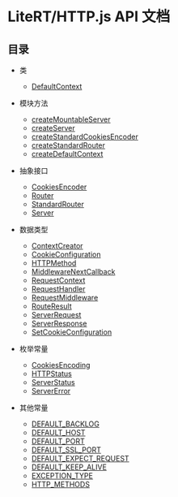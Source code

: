 # LiteRT/HTTP.js API 文档

## 目录

[CSCE]: ./module-methods/createStandardCookiesEncoder.md

- 类

    - [DefaultContext](./classes/DefaultContext.md)

- 模块方法

    - [createMountableServer](./module-methods/createMountableServer.md)
    - [createServer](./module-methods/createServer.md)
    - [createStandardCookiesEncoder][CSCE]
    - [createStandardRouter](./module-methods/createStandardRouter.md)
    - [createDefaultContext](./module-methods/createDefaultContext.md)

- 抽象接口

    - [CookiesEncoder](./types/CookiesEncoder.md)
    - [Router](./types/Router.md)
    - [StandardRouter](./types/StandardRouter.md)
    - [Server](./types/Server.md)

- 数据类型

    - [ContextCreator](./types/ContextCreator.md)
    - [CookieConfiguration](./types/CookieConfiguration.md)
    - [HTTPMethod](./types/HTTPMethod.md)
    - [MiddlewareNextCallback](./types/MiddlewareNextCallback.md)
    - [RequestContext](./types/RequestContext.md)
    - [RequestHandler](./types/RequestHandler.md)
    - [RequestMiddleware](./types/RequestMiddleware.md)
    - [RouteResult](./types/RouteResult.md)
    - [ServerRequest](./types/ServerRequest.md)
    - [ServerResponse](./types/ServerResponse.md)
    - [SetCookieConfiguration](./types/SetCookieConfiguration.md)

- 枚举常量

    - [CookiesEncoding](./constants/CookiesEncoding.md)
    - [HTTPStatus](./constants/HTTPStatus.md)
    - [ServerStatus](./constants/ServerStatus.md)
    - [ServerError](./constants/ServerError.md)

- 其他常量

    - [DEFAULT_BACKLOG](./constants/Others.md#DEFAULT_BACKLOG)
    - [DEFAULT_HOST](./constants/Others.md#DEFAULT_HOST)
    - [DEFAULT_PORT](./constants/Others.md#DEFAULT_PORT)
    - [DEFAULT_SSL_PORT](./constants/Others.md#DEFAULT_SSL_PORT)
    - [DEFAULT_EXPECT_REQUEST](./constants/Others.md#DEFAULT_EXPECT_REQUEST)
    - [DEFAULT_KEEP_ALIVE](./constants/Others.md#DEFAULT_KEEP_ALIVE)
    - [EXCEPTION_TYPE](./constants/Others.md#EXCEPTION_TYPE)
    - [HTTP_METHODS](./constants/Others.md#HTTP_METHODS)
